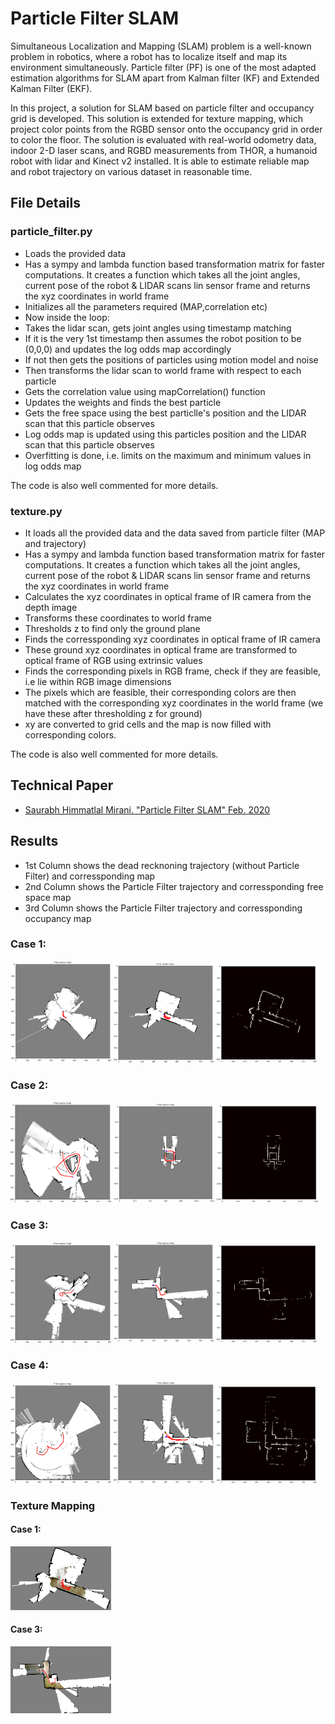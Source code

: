 # Particle Filter SLAM
Simultaneous Localization and Mapping (SLAM) problem is a well-known problem in robotics, where a robot has to localize itself and map its environment simultaneously. Particle filter (PF) is one of the most adapted estimation algorithms for SLAM apart from Kalman filter (KF) and Extended Kalman Filter (EKF). 

In this project, a solution for SLAM based on particle filter and occupancy grid is developed. This solution is extended for texture mapping, which project color points from the RGBD sensor onto the occupancy grid in order to color the floor. The solution is evaluated with real-world odometry data, indoor 2-D laser scans, and RGBD measurements from THOR, a humanoid robot with lidar and Kinect v2 installed. It is able to estimate reliable map and robot trajectory on various dataset in reasonable time.

## File Details
### particle_filter.py

- Loads the provided data
- Has a sympy and lambda function based transformation matrix for faster computations. It creates a function which takes all the joint angles, current pose of the robot & LIDAR scans lin sensor frame and returns the xyz coordinates in world frame
- Initializes all the parameters required (MAP,correlation etc)
- Now inside the loop:
- Takes the lidar scan, gets joint angles using timestamp matching
- If it is the very 1st timestamp then assumes the robot position to be (0,0,0) and updates the log odds map accordingly
- If not then gets the positions of particles using motion model and noise
- Then transforms the lidar scan to world frame with respect to each particle
- Gets the correlation value using mapCorrelation() function
- Updates the weights and finds the best particle
- Gets the free space using the best particlle's position and the LIDAR scan that this particle observes
- Log odds map is updated using this particles position and the LIDAR scan that this particle observes
- Overfitting is done, i.e. limits on the maximum and minimum values in log odds map

The code is also well commented for more details.

### texture.py

- It loads all the provided data and the data saved from particle filter (MAP and trajectory)
- Has a sympy and lambda function based transformation matrix for faster computations. It creates a function which takes all the joint angles, current pose of the robot & LIDAR scans lin sensor frame and returns the xyz coordinates in world frame
- Calculates the xyz coordinates in optical frame of IR camera from the depth image
- Transforms these coordinates to world frame 
- Thresholds z to find only the ground plane
- Finds the corressponding xyz coordinates in optical frame of IR camera
- These ground xyz coordinates in optical frame are transformed to optical frame of RGB using extrinsic values
- Finds the corresponding pixels in RGB frame, check if they are feasible, i.e lie within RGB image dimensions
- The pixels which are feasible, their corresponding colors are then matched with the corresponding xyz coordinates in the world frame (we have these after thresholding z for ground)
- xy are converted to grid cells and the map is now filled with corresponding colors.

The code is also well commented for more details.

## Technical Paper
* [Saurabh Himmatlal Mirani. "Particle Filter SLAM" Feb. 2020](report/ParticlFilterSLAM.pdf)

## Results
* 1st Column shows the dead recknoning trajectory (without Particle Filter) and corressponding map 
* 2nd Column shows the Particle Filter trajectory and corressponding free space map
* 3rd Column shows the Particle Filter trajectory and corressponding occupancy map

### Case 1:
<p float="left">
  <img src="images/Data0_dead.png" width="32%" />
  <img src="images/Data0_final.png" width="32%" /> 
  <img src="images/Data0_occ.png" width="32%" /> 
</p>

### Case 2:
<p float="left">
  <img src="images/Data1_dead.png" width="32%" />
  <img src="images/Data1_final.png" width="32%" /> 
  <img src="images/Data1_occ.png" width="32%" /> 
</p>

### Case 3:
<p float="left">
  <img src="images/Data3_dead.png" width="32%" />
  <img src="images/Data3_final.png" width="32%" /> 
  <img src="images/Data3_occ.png" width="32%" /> 
</p>

### Case 4:
<p float="left">
  <img src="images/Data2_dead.png" width="32%" />
  <img src="images/Data2_final.png" width="32%" /> 
  <img src="images/Data2_occ.png" width="32%" /> 
</p>

### Texture Mapping

#### Case 1:

<p float="left">
  <img src="images/data0.png" width="32%" />
</p>

#### Case 3:
<p float="left">
  <img src="images/data3.png" width="32%" />
</p>
